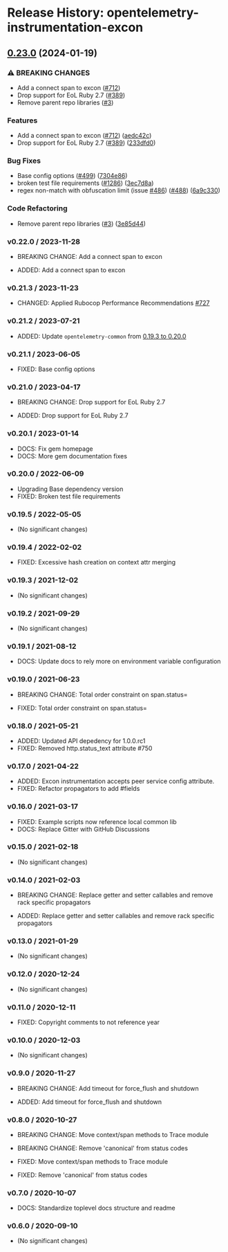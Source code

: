 # Release History: opentelemetry-instrumentation-excon

## [0.23.0](https://github.com/scbjans/opentelemetry-ruby-contrib/compare/opentelemetry-instrumentation-excon-v0.22.0...opentelemetry-instrumentation-excon/v0.23.0) (2024-01-19)


### ⚠ BREAKING CHANGES

* Add a connect span to excon ([#712](https://github.com/scbjans/opentelemetry-ruby-contrib/issues/712))
* Drop support for EoL Ruby 2.7 ([#389](https://github.com/scbjans/opentelemetry-ruby-contrib/issues/389))
* Remove parent repo libraries ([#3](https://github.com/scbjans/opentelemetry-ruby-contrib/issues/3))

### Features

* Add a connect span to excon ([#712](https://github.com/scbjans/opentelemetry-ruby-contrib/issues/712)) ([aedc42c](https://github.com/scbjans/opentelemetry-ruby-contrib/commit/aedc42cbb4bf2f6aba5d4e4a69c9fa45aacd172a))
* Drop support for EoL Ruby 2.7 ([#389](https://github.com/scbjans/opentelemetry-ruby-contrib/issues/389)) ([233dfd0](https://github.com/scbjans/opentelemetry-ruby-contrib/commit/233dfd0dae81346e9687090f9d8dfb85215e0ba7))


### Bug Fixes

* Base config options ([#499](https://github.com/scbjans/opentelemetry-ruby-contrib/issues/499)) ([7304e86](https://github.com/scbjans/opentelemetry-ruby-contrib/commit/7304e86e9a3beba5c20f790b256bbb54469411ca))
* broken test file requirements ([#1286](https://github.com/scbjans/opentelemetry-ruby-contrib/issues/1286)) ([3ec7d8a](https://github.com/scbjans/opentelemetry-ruby-contrib/commit/3ec7d8a456dbd3c9bbad7b397a3da8b8a311d8e3))
* regex non-match with obfuscation limit (issue [#486](https://github.com/scbjans/opentelemetry-ruby-contrib/issues/486)) ([#488](https://github.com/scbjans/opentelemetry-ruby-contrib/issues/488)) ([6a9c330](https://github.com/scbjans/opentelemetry-ruby-contrib/commit/6a9c33088c6c9f39b2bc30247a3ed825553c07d4))


### Code Refactoring

* Remove parent repo libraries ([#3](https://github.com/scbjans/opentelemetry-ruby-contrib/issues/3)) ([3e85d44](https://github.com/scbjans/opentelemetry-ruby-contrib/commit/3e85d4436d338f326816c639cd2087751c63feb1))

### v0.22.0 / 2023-11-28

* BREAKING CHANGE: Add a connect span to excon

* ADDED: Add a connect span to excon

### v0.21.3 / 2023-11-23

* CHANGED: Applied Rubocop Performance Recommendations [#727](https://github.com/open-telemetry/opentelemetry-ruby-contrib/pull/727)

### v0.21.2 / 2023-07-21

* ADDED: Update `opentelemetry-common` from [0.19.3 to 0.20.0](https://github.com/open-telemetry/opentelemetry-ruby-contrib/pull/537)

### v0.21.1 / 2023-06-05

* FIXED: Base config options 

### v0.21.0 / 2023-04-17

* BREAKING CHANGE: Drop support for EoL Ruby 2.7 

* ADDED: Drop support for EoL Ruby 2.7 

### v0.20.1 / 2023-01-14

* DOCS: Fix gem homepage 
* DOCS: More gem documentation fixes 

### v0.20.0 / 2022-06-09

* Upgrading Base dependency version
* FIXED: Broken test file requirements 

### v0.19.5 / 2022-05-05

* (No significant changes)

### v0.19.4 / 2022-02-02

* FIXED: Excessive hash creation on context attr merging 

### v0.19.3 / 2021-12-02

* (No significant changes)

### v0.19.2 / 2021-09-29

* (No significant changes)

### v0.19.1 / 2021-08-12

* DOCS: Update docs to rely more on environment variable configuration 

### v0.19.0 / 2021-06-23

* BREAKING CHANGE: Total order constraint on span.status= 

* FIXED: Total order constraint on span.status= 

### v0.18.0 / 2021-05-21

* ADDED: Updated API depedency for 1.0.0.rc1
* FIXED: Removed http.status_text attribute #750

### v0.17.0 / 2021-04-22

* ADDED: Excon instrumentation accepts peer service config attribute.
* FIXED: Refactor propagators to add #fields

### v0.16.0 / 2021-03-17

* FIXED: Example scripts now reference local common lib
* DOCS: Replace Gitter with GitHub Discussions

### v0.15.0 / 2021-02-18

* (No significant changes)

### v0.14.0 / 2021-02-03

* BREAKING CHANGE: Replace getter and setter callables and remove rack specific propagators

* ADDED: Replace getter and setter callables and remove rack specific propagators

### v0.13.0 / 2021-01-29

* (No significant changes)

### v0.12.0 / 2020-12-24

* (No significant changes)

### v0.11.0 / 2020-12-11

* FIXED: Copyright comments to not reference year

### v0.10.0 / 2020-12-03

* (No significant changes)

### v0.9.0 / 2020-11-27

* BREAKING CHANGE: Add timeout for force_flush and shutdown

* ADDED: Add timeout for force_flush and shutdown

### v0.8.0 / 2020-10-27

* BREAKING CHANGE: Move context/span methods to Trace module
* BREAKING CHANGE: Remove 'canonical' from status codes

* FIXED: Move context/span methods to Trace module
* FIXED: Remove 'canonical' from status codes

### v0.7.0 / 2020-10-07

* DOCS: Standardize toplevel docs structure and readme

### v0.6.0 / 2020-09-10

* (No significant changes)
